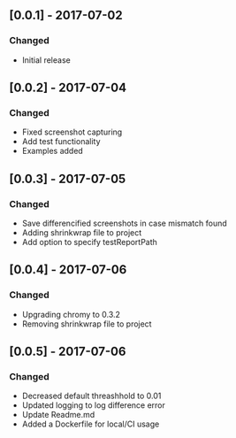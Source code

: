 ## [0.0.1] - 2017-07-02
### Changed
- Initial release

## [0.0.2] - 2017-07-04
### Changed
- Fixed screenshot capturing
- Add test functionality
- Examples added

## [0.0.3] - 2017-07-05
### Changed
- Save differencified screenshots in case mismatch found
- Adding shrinkwrap file to project
- Add option to specify testReportPath

## [0.0.4] - 2017-07-06
### Changed
- Upgrading chromy to 0.3.2
- Removing shrinkwrap file to project

## [0.0.5] - 2017-07-06
### Changed
- Decreased default threashhold to 0.01
- Updated logging to log difference error
- Update Readme.md
- Added a Dockerfile for local/CI usage

